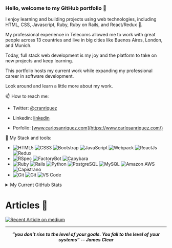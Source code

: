 ### Hello, welcome to my GitHub portfolio 👋

I enjoy learning and building projects using web technologies, including HTML, CSS, Javascript, Ruby, Ruby on Rails, and React/Redux 🚀.

My professional experience in Telecoms allowed me to work with great people across 13 countries and live in big cities like Buenos Aires, London, and Munich. 

Today, full stack web development is my joy and the platform to take on new projects and keep learning. 

This portfolio hosts my current work while expanding my professional career in software development.

Look around and learn a little more about my work.

📫 How to reach me:

- Twitter: [@cranriquez](https://twitter.com/cranriquez)
- Linkedin: [linkedin](https://www.linkedin.com/in/carlosanriquez/)

- Porfolio: [www.carlosanriquez.com](https://www.carlosanriquez.com/)

🔧 My Stack and tools:
- ![HTML5](https://img.shields.io/badge/-HTML5-E34F26?style=plastic&logo=html5&logoColor=white) 
  ![CSS3](https://img.shields.io/badge/-CSS3-1572B6?style=plastic&logo=css3)
  ![Bootstrap](https://img.shields.io/badge/-Bootstrap-563D7C?style=plastic&logo=Bootstrap&logoColor=white)
  ![JavaScript](https://img.shields.io/badge/-JavaScript-black?style=plastic&logo=javascript)
  ![Webpack](https://img.shields.io/badge/-Webpack-8DD6F9?style=plastic&logo=Webpack&logoColor=black)
  ![ReactJs](https://img.shields.io/badge/-ReactJs-61DAFB?style=plastic&logo=React&logoColor=black)
  ![Redux](https://img.shields.io/badge/-Redux-764ABC?style=plastic&logo=Redux&logoColor=white)
-  ![RSpec](https://img.shields.io/badge/-RSpec-4B32C3?style=plastic&logo=rspec&logoColor=white)
![FactoryBot](https://img.shields.io/badge/-FactoryBot-BE3939?style=plastic&logo=rspec&logoColor=white)
![Capybara](https://img.shields.io/badge/-Capybara-231F20?style=plastic&logo=rspec&logoColor=white)
- ![Ruby](https://img.shields.io/badge/-Ruby-CC342D?style=plastic&logo=Ruby&logoColor=white)
![Rails](https://img.shields.io/badge/-Ruby%20on%20Rails-CC342D?style=plastic&logo=Ruby%20on%20Rails&logoColor=white)
![Python](https://img.shields.io/badge/-Python-3776AB?style=plastic&logo=Python&logoColor=white)
![PostgreSQL](https://img.shields.io/badge/-PostgreSQL-336791?style=plastic&logo=postgresql)
  ![MySQL](https://img.shields.io/badge/-MySQL-4479A1?style=plastic&logo=mysql&logoColor=white)
   ![Amazon AWS](https://img.shields.io/badge/Amazon%20AWS-232F3E?style=plastic&logo=amazon-aws)
   ![Capistrano](https://img.shields.io/badge/-Capistrano-BE3939?style=plastic&logo=capistrano&logoColor=white)
-  ![Git](https://img.shields.io/badge/-Git-F05032?style=plastic&logo=git&logoColor=white)
![Git](https://img.shields.io/badge/-GitHub-181717?style=plastic&logo=Github&logoColor=white)
![VS Code](https://img.shields.io/badge/-VS%20Code-007ACC?style=plastic&logo=visual-studio-code)

<details>
  <summary>My Current GitHub Stats</summary>
  <br>
  
  ![My GitHub stats](https://github-readme-stats.vercel.app/api?username=canriquez&show_icons=true)
</details>


# 
# Articles 📝
<a target="_blank" href="https://medium.com/swlh/3-ideas-and-6-steps-you-need-to-leapfrog-careers-into-html-css-ba9db2a4588b"><img src="https://github-readme-medium-recent-article.vercel.app/medium/@canriquez/0" alt="Recent Article on medium"></img></a>   


<hr>
<p align="center">
   <i><strong>“you don’t rise to the level of your goals. You fall to the level of your systems” -- James Clear</strong></i>
   <br>
   <br>
<br>	